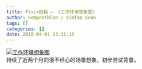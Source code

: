 ```yaml
---
title: Pixiv投稿 – 《工作环境想象图》
author: Semprathlon / Simfae Dean
tags: []
categories: []
date: 2016-04-01 23:31:19
---
```

[![工作环境想象图](/blog/uploads/2016/05/56117830_p0-1024x662.png)](http://www.pixiv.net/member_illust.php?mode=medium&illust_id=56117830)  
持续了近两个月的漫不经心的场景想象，初步尝试背景。